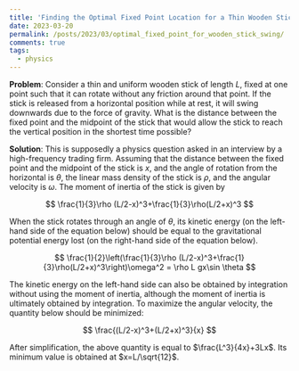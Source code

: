 ```yaml
---
title: 'Finding the Optimal Fixed Point Location for a Thin Wooden Stick to Swing from Horizontal to Vertical in Minimum Time'
date: 2023-03-20
permalink: /posts/2023/03/optimal_fixed_point_for_wooden_stick_swing/
comments: true
tags:
  - physics
---
```


**Problem**: Consider a thin and uniform wooden stick of length $L$, fixed at one point such that it can rotate without any friction around that point. If the stick is released from a horizontal position while at rest, it will swing downwards due to the force of gravity. What is the distance between the fixed point and the midpoint of the stick that would allow the stick to reach the vertical position in the shortest time possible?

**Solution**: This is supposedly a physics question asked in an interview by a high-frequency trading firm. Assuming that the distance between the fixed point and the midpoint of the stick is $x$, and the angle of rotation from the horizontal is $\theta$, the linear mass density of the stick is $\rho$, and the angular velocity is $\omega$. The moment of inertia of the stick is given by

$$
\frac{1}{3}\rho (L/2-x)^3+\frac{1}{3}\rho(L/2+x)^3
$$

When the stick rotates through an angle of $\theta$, its kinetic energy (on the left-hand side of the equation below) should be equal to the gravitational potential energy lost (on the right-hand side of the equation below).

$$
\frac{1}{2}\left(\frac{1}{3}\rho (L/2-x)^3+\frac{1}{3}\rho(L/2+x)^3\right)\omega^2 = \rho L gx\sin \theta
$$

The kinetic energy on the left-hand side can also be obtained by integration without using the moment of inertia, although the moment of inertia is ultimately obtained by integration. To maximize the angular velocity, the quantity below should be minimized:

$$
\frac{(L/2-x)^3+(L/2+x)^3}{x}
$$

After simplification, the above quantity is equal to $\frac{L^3}{4x}+3Lx$. Its minimum value is obtained at $x=L/\sqrt{12}$.